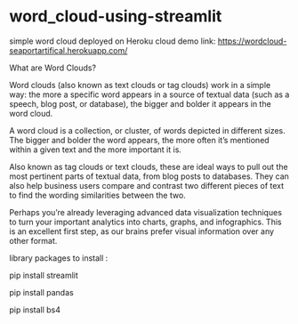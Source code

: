 # word_cloud-using-streamlit
simple word cloud deployed on Heroku cloud
demo link:  https://wordcloud-seaportartifical.herokuapp.com/

What are Word Clouds?

Word clouds (also known as text clouds or tag clouds) work in a simple way: the more a specific word appears in a source of textual data (such as a speech, blog post, or database), the bigger and bolder it appears in the word cloud.

A word cloud is a collection, or cluster, of words depicted in different sizes. The bigger and bolder the word appears, the more often it’s mentioned within a given text and the more important it is.

Also known as tag clouds or text clouds, these are ideal ways to pull out the most pertinent parts of textual data, from blog posts to databases. They can also help business users compare and contrast two different pieces of text to find the wording similarities between the two.

Perhaps you’re already leveraging advanced data visualization techniques to turn your important analytics into charts, graphs, and infographics. This is an excellent first step, as our brains prefer visual information over any other format.

library packages to install :

pip install streamlit

pip install pandas

pip install bs4



